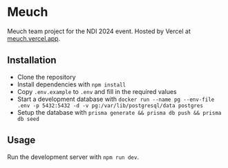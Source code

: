# Meuch

Meuch team project for the NDI 2024 event. Hosted by Vercel at [meuch.vercel.app](https://meuch.vercel.app/).

## Installation

- Clone the repository
- Install dependencies with `npm install`
- Copy `.env.example` to `.env` and fill in the required values
- Start a development database with `docker run --name pg --env-file .env -p 5432:5432 -d -v pg:/var/lib/postgresql/data postgres`
- Setup the database with `prisma generate && prisma db push && prisma db seed`

## Usage

Run the development server with `npm run dev`.
